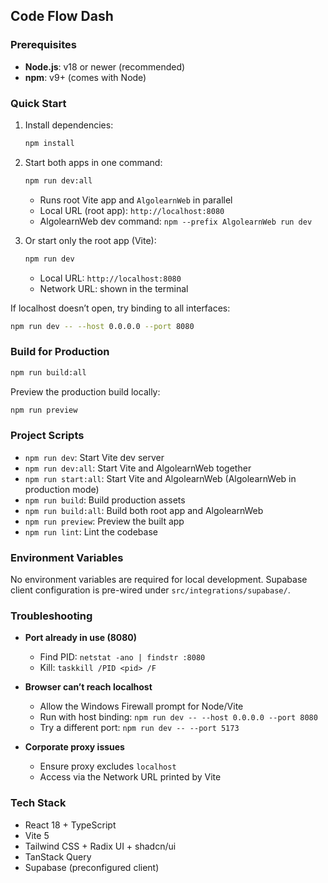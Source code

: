 ## Code Flow Dash

### Prerequisites
- **Node.js**: v18 or newer (recommended)
- **npm**: v9+ (comes with Node)

### Quick Start
1. Install dependencies:
   ```bash
   npm install
   ```
2. Start both apps in one command:
   ```bash
   npm run dev:all
   ```
   - Runs root Vite app and `AlgolearnWeb` in parallel
   - Local URL (root app): `http://localhost:8080`
   - AlgolearnWeb dev command: `npm --prefix AlgolearnWeb run dev`

3. Or start only the root app (Vite):
   ```bash
   npm run dev
   ```
   - Local URL: `http://localhost:8080`
   - Network URL: shown in the terminal

If localhost doesn’t open, try binding to all interfaces:
```bash
npm run dev -- --host 0.0.0.0 --port 8080
```

### Build for Production
```bash
npm run build:all
```

Preview the production build locally:
```bash
npm run preview
```

### Project Scripts
- `npm run dev`: Start Vite dev server
- `npm run dev:all`: Start Vite and AlgolearnWeb together
- `npm run start:all`: Start Vite and AlgolearnWeb (AlgolearnWeb in production mode)
- `npm run build`: Build production assets
- `npm run build:all`: Build both root app and AlgolearnWeb
- `npm run preview`: Preview the built app
- `npm run lint`: Lint the codebase

### Environment Variables
No environment variables are required for local development. Supabase client configuration is pre-wired under `src/integrations/supabase/`.

### Troubleshooting
- **Port already in use (8080)**
  - Find PID: `netstat -ano | findstr :8080`
  - Kill: `taskkill /PID <pid> /F`

- **Browser can’t reach localhost**
  - Allow the Windows Firewall prompt for Node/Vite
  - Run with host binding: `npm run dev -- --host 0.0.0.0 --port 8080`
  - Try a different port: `npm run dev -- --port 5173`

- **Corporate proxy issues**
  - Ensure proxy excludes `localhost`
  - Access via the Network URL printed by Vite

### Tech Stack
- React 18 + TypeScript
- Vite 5
- Tailwind CSS + Radix UI + shadcn/ui
- TanStack Query
- Supabase (preconfigured client)

